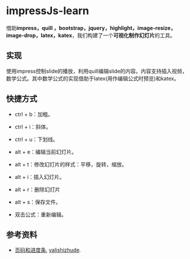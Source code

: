 # impressJs-learn

借助**impress，quill ，bootstrap，jquery，highlight，image-resize，image-drop，latex，katex**，我们构建了一个**可视化制作幻灯片**的工具。

## 实现
使用impress控制slide的播放，利用quill编辑slide的内容。内容支持插入视频，数学公式。其中数学公式的实现借助于latex(用作编辑公式时预览)和katex。

## 快捷方式
- ctrl + b：加粗。
- ctrl + i：斜体。
- ctrl + u：下划线。

- alt + e：编辑当前幻灯片。
- alt + t：修改幻灯片的样式：平移，旋转，缩放。
- alt + i：插入幻灯片。
- alt + r：删除幻灯片
- alt + s：保存文件。
- 双击公式：重新编辑。

## 参考资料
- [页码和进度条](https://github.com/impress/impress.js/pull/487/commits/cff83a9874bcc586cde66345d4134e014aff2b1f), [yalishizhude](https://github.com/yalishizhude).
